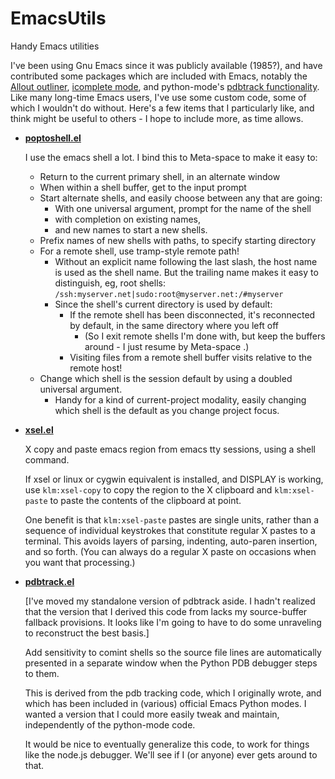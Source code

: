 EmacsUtils
==========

Handy Emacs utilities

I've been using Gnu Emacs since it was publicly available (1985?), and have contributed some packages which are included with Emacs, notably the [Allout outliner](http://myriadicity.net/software-and-systems/craft/emacs-allout), [icomplete mode](http://www.emacswiki.org/emacs/IcompleteMode), and python-mode's [pdbtrack functionality](http://myriadicity.net/software-and-systems/craft/crafty-hacks#section-1). Like many long-time Emacs users, I've use some custom code, some of which I wouldn't do without. Here's a few items that I particularly like, and think might be useful to others - I hope to include more, as time allows.

* **[poptoshell.el](./poptoshell.el)**

  I use the emacs shell a lot. I bind this to Meta-space to make it easy to:

    * Return to the current primary shell, in an alternate window
    * When within a shell buffer, get to the input prompt
    * Start alternate shells, and easily choose between any that are going:
      * With one universal argument, prompt for the name of the shell
      * with completion on existing names,
      * and new names to start a new shells.
    * Prefix names of new shells with paths, to specify starting directory
    * For a remote shell, use tramp-style remote path!
      * Without an explicit name following the last slash, the host name is
        used as the shell name. But the trailing name makes it easy to
        distinguish, eg, root shells: `/ssh:myserver.net|sudo:root@myserver.net:/#myserver`
      * Since the shell's current directory is used by default:
        * If the remote shell has been disconnected, it's reconnected by default, in the same directory where you left off
          * (So I exit remote shells I'm done with, but keep the buffers around - I just resume by Meta-space <shell-name>.)
        * Visiting files from a remote shell buffer visits relative to the remote host!
    * Change which shell is the session default by using a doubled
      universal argument.
      * Handy for a kind of current-project modality, easily changing
        which shell is the default as you change project focus.

* **[xsel.el](./xsel.el)**

  X copy and paste emacs region from emacs tty sessions, using a shell command.

  If xsel or linux or cygwin equivalent is installed, and DISPLAY is
  working, use `klm:xsel-copy` to copy the region to the X clipboard and
  `klm:xsel-paste` to paste the contents of the clipboard at point.

  One benefit is that `klm:xsel-paste` pastes are single units, rather than
  a sequence of individual keystrokes that constitute regular X pastes to a
  terminal. This avoids layers of parsing, indenting, auto-paren insertion,
  and so forth. (You can always do a regular X paste on occasions when you
  want that processing.)

* **[pdbtrack.el](./pdbtrack.el)**

  [I've moved my standalone version of pdbtrack aside. I hadn't realized 
  that the version that I derived this code from lacks my source-buffer 
  fallback provisions. It looks like I'm going to have to do some
  unraveling to reconstruct the best basis.]

  Add sensitivity to comint shells so the source file lines are automatically
  presented in a separate window when the Python PDB debugger steps to them.

  This is derived from the pdb tracking code, which I originally wrote, and
  which has been included in (various) official Emacs Python modes. I wanted
  a version that I could more easily tweak and maintain, independently of
  the python-mode code.

  It would be nice to eventually generalize this code, to work for things
  like the node.js debugger. We'll see if I (or anyone) ever gets around to
  that.

